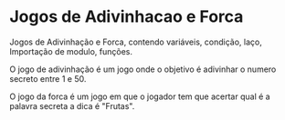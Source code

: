 # Jogos de Adivinhacao e Forca
Jogos de Adivinhação e Forca, contendo variáveis, condição, laço, Importação de modulo, funções.

O jogo de adivinhação é um jogo onde o objetivo é adivinhar o numero secreto entre 1 e 50.

O jogo da forca é um jogo em que o jogador tem que acertar qual é a palavra secreta a dica é "Frutas".
